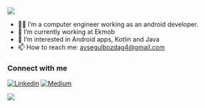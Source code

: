 <img src="https://media0.giphy.com/media/26u4nJPf0JtQPdStq/giphy.gif?cid=ecf05e47bb0qclo729kk0iofo450l8rc5kf1hd8er0c9q6dd&rid=giphy.gif&ct=g" width="auto">



- 👩‍💻 I’m a computer engineer working as an android developer.
- 🔭 I’m currently working at Ekmob
- 👀 I’m interested in Android apps, Kotlin and Java
- 📫 How to reach me: aysegulbozdag4@gmail.com

### Connect with me

[![Linkedin](https://img.shields.io/badge/LinkedIn-blue)](https://www.linkedin.com/in/aysegulbozdag/) [![Medium](https://img.shields.io/badge/medium-black)](https://medium.com/@aysegulbozdag)

<img src="https://media.giphy.com/media/349qKnoIBHK1i/giphy.gif" width="auto">

